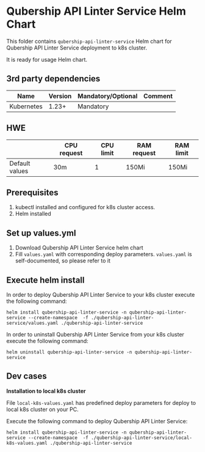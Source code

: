 # Qubership API Linter Service Helm Chart

This folder contains `qubership-api-linter-service` Helm chart for Qubership API Linter Service deployment to k8s cluster.

It is ready for usage Helm chart.

## 3rd party dependencies

| Name       | Version | Mandatory/Optional | Comment |
| ---------- | ------- | ------------------ | ------- |
| Kubernetes | 1.23+   | Mandatory          |         |

## HWE

|                | CPU request | CPU limit | RAM request | RAM limit |
| -------------- | ----------- | --------- | ----------- | --------- |
| Default values | 30m         | 1         | 150Mi       | 150Mi     |

## Prerequisites

1. kubectl installed and configured for k8s cluster access.
1. Helm installed

## Set up values.yml

1. Download Qubership API Linter Service helm chart
1. Fill `values.yaml` with corresponding deploy parameters. `values.yaml` is self-documented, so please refer to it

## Execute helm install

In order to deploy Qubership API Linter Service to your k8s cluster execute the following command:

```
helm install qubership-api-linter-service -n qubership-api-linter-service --create-namespace  -f ./qubership-api-linter-service/values.yaml ./qubership-api-linter-service
```

In order to uninstall Qubership API Linter Service from your k8s cluster execute the following command:

```
helm uninstall qubership-api-linter-service -n qubership-api-linter-service
```

## Dev cases

**Installation to local k8s cluster**

File `local-k8s-values.yaml` has predefined deploy parameters for deploy to local k8s cluster on your PC.

Execute the following command to deploy Qubership API Linter Service:

```
helm install qubership-api-linter-service -n qubership-api-linter-service --create-namespace  -f ./qubership-api-linter-service/local-k8s-values.yaml ./qubership-api-linter-service
```
